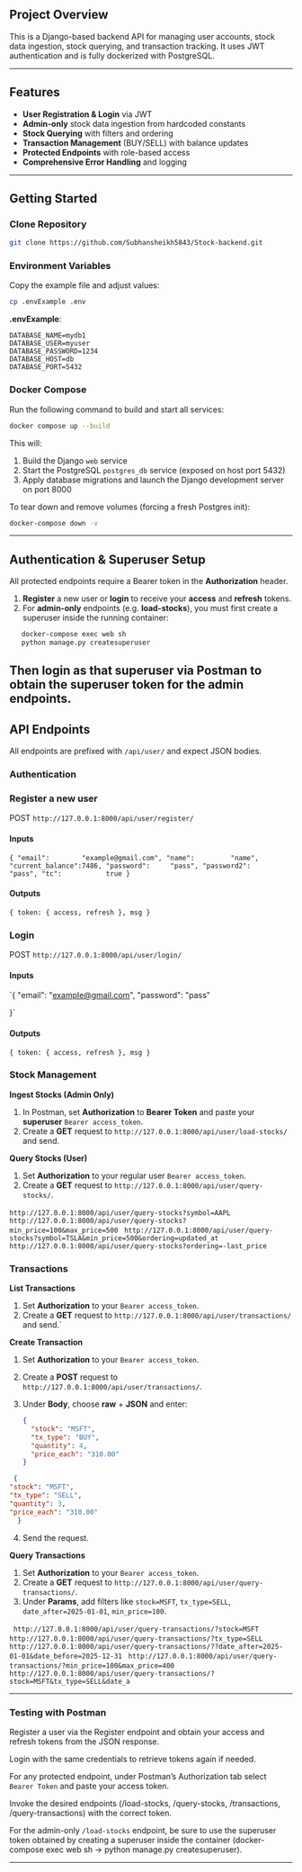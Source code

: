 
## Project Overview

This is a Django-based backend API for managing user accounts, stock data ingestion, stock querying, and transaction tracking. It uses JWT authentication and is fully dockerized with PostgreSQL.

---

## Features

* **User Registration & Login** via JWT
* **Admin-only** stock data ingestion from hardcoded constants
* **Stock Querying** with filters and ordering
* **Transaction Management** (BUY/SELL) with balance updates
* **Protected Endpoints** with role-based access
* **Comprehensive Error Handling** and logging

---




## Getting Started

### Clone Repository

```bash
git clone https://github.com/Subhansheikh5843/Stock-backend.git

```

### Environment Variables

Copy the example file and adjust values:

```bash
cp .envExample .env
```

**.envExample**:

```
DATABASE_NAME=mydb1
DATABASE_USER=myuser
DATABASE_PASSWORD=1234
DATABASE_HOST=db
DATABASE_PORT=5432
```

### Docker Compose

Run the following command to build and start all services:

```bash
docker compose up --build
```

This will:

1. Build the Django `web` service
2. Start the PostgreSQL `postgres_db` service (exposed on host port 5432)
3. Apply database migrations and launch the Django development server on port 8000

To tear down and remove volumes (forcing a fresh Postgres init):

```bash
docker-compose down -v
```

---

## Authentication & Superuser Setup

All protected endpoints require a Bearer token in the **Authorization** header.

1. **Register** a new user or **login** to receive your **access** and **refresh** tokens.
2. For **admin-only** endpoints (e.g. **load-stocks**), you must first create a superuser inside the running container:

```bash
   docker-compose exec web sh
   python manage.py createsuperuser
```

   Then **login** as that superuser via Postman to obtain the superuser token for the admin endpoints.
---

## API Endpoints

All endpoints are prefixed with `/api/user/` and expect JSON bodies.

### Authentication
### Register a new user               
 POST    `http://127.0.0.1:8000/api/user/register/`     
 #### Inputs   
`{
  "email":        "example@gmail.com",
  "name":         "name",
  "current_balance":7486,
  "password":     "pass",
  "password2":    "pass",
  "tc":           true
}`
 #### Outputs
  `{ token: { access, refresh }, msg }`

### Login 
 POST    `http://127.0.0.1:8000/api/user/login/`   
#### Inputs 
`{
  "email":        "example@gmail.com",
  "password":     "pass"

}` 
 #### Outputs                
`{ token: { access, refresh }, msg }` 



### Stock Management

**Ingest Stocks (Admin Only)**

1. In Postman, set **Authorization** to **Bearer Token** and paste your **superuser** `Bearer access_token`.
2. Create a **GET** request to `http://127.0.0.1:8000/api/user/load-stocks/` and send.       

**Query Stocks (User)**

1. Set **Authorization** to your regular user `Bearer access_token`.
2. Create a **GET** request to `http://127.0.0.1:8000/api/user/query-stocks/`.

 `http://127.0.0.1:8000/api/user/query-stocks?symbol=AAPL`
` http://127.0.0.1:8000/api/user/query-stocks?min_price=100&max_price=500`
` http://127.0.0.1:8000/api/user/query-stocks?symbol=TSLA&min_price=500&ordering=updated_at`
` http://127.0.0.1:8000/api/user/query-stocks?ordering=-last_price  `

### Transactions

**List Transactions**

1. Set **Authorization** to your `Bearer access_token`.
2. Create a **GET** request to `http://127.0.0.1:8000/api/user/transactions/` and send.`                                                                                           
 
**Create Transaction**

1. Set **Authorization** to your `Bearer access_token`.
2. Create a **POST** request to `http://127.0.0.1:8000/api/user/transactions/`.
3. Under **Body**, choose **raw** + **JSON** and enter:

   ```json
   {
     "stock": "MSFT",
     "tx_type": "BUY",
     "quantity": 4,
     "price_each": "310.00"
   }
   ```
  ```json
   {
  "stock": "MSFT",
  "tx_type": "SELL",
  "quantity": 3,
  "price_each": "310.00"
    }
   ```

4. Send the request.


**Query Transactions**

1. Set **Authorization** to your `Bearer access_token`.
2. Create a **GET** request to `http://127.0.0.1:8000/api/user/query-transactions/`.
3. Under **Params**, add filters like `stock=MSFT`, `tx_type=SELL`, `date_after=2025-01-01`, `min_price=100`. 

` http://127.0.0.1:8000/api/user/query-transactions/?stock=MSFT`
` http://127.0.0.1:8000/api/user/query-transactions/?tx_type=SELL`
` http://127.0.0.1:8000/api/user/query-transactions/??date_after=2025-01-01&date_before=2025-12-31`
` http://127.0.0.1:8000/api/user/query-transactions/?min_price=100&max_price=400`
` http://127.0.0.1:8000/api/user/query-transactions/?stock=MSFT&tx_type=SELL&date_a`

---

### Testing with Postman

Register a user via the Register endpoint and obtain your access and refresh tokens from the JSON response.

Login with the same credentials to retrieve tokens again if needed.

For any protected endpoint, under Postman’s Authorization tab select `Bearer Token` and paste your access token.

Invoke the desired endpoints (/load-stocks, /query-stocks, /transactions, /query-transactions) with the correct token.

For the admin-only `/load-stocks` endpoint, be sure to use the superuser token obtained by creating a superuser inside the container (docker-compose exec web sh → python manage.py createsuperuser).

---
